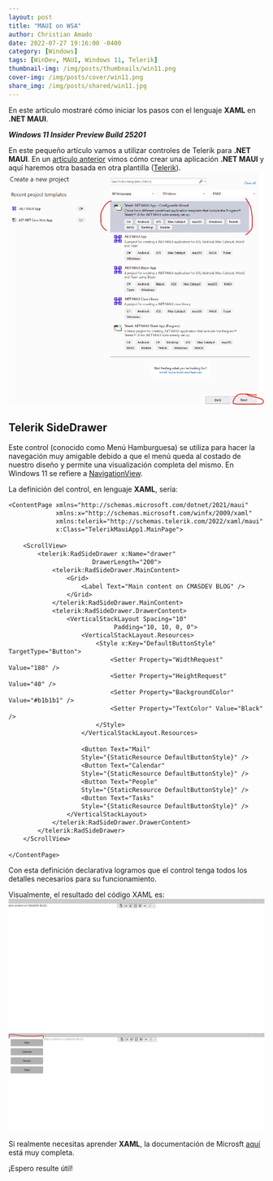```yaml
---
layout: post
title: "MAUI on WSA"
author: Christian Amado
date: 2022-07-27 19:16:00 -0400
category: [Windows]
tags: [WinDev, MAUI, Windows 11, Telerik]
thumbnail-img: /img/posts/thumbnails/win11.png
cover-img: /img/posts/cover/win11.png
share_img: /img/posts/shared/win11.jpg
---
```


En este artículo mostraré cómo iniciar los pasos con el lenguaje **XAML** en **.NET MAUI**.

***Windows 11 Insider Preview Build 25201***

<!--more-->

En este pequeño artículo vamos a utilizar controles de Telerik para **.NET MAUI**. En un [artículo anterior]() vimos cómo crear una aplicación **.NET MAUI** y aquí haremos otra basada en otra plantilla ([Telerik](https://www.telerik.com/support/whats-new/maui-ui/release-history/telerik-ui-for-net-maui-(version-3-0-0))).
![](/img/posts/2022/09/14/1.png)  

## Telerik SideDrawer
Este control (conocido como Menú Hamburguesa) se utiliza para hacer la navegación muy amigable debido a que el menú queda al costado de nuestro diseño y permite una visualización completa del mismo. En Windows 11 se refiere a [NavigationView](https://learn.microsoft.com/en-us/windows/apps/design/controls/navigationview).  

La definición del control, en lenguaje **XAML**, sería:
```
<ContentPage xmlns="http://schemas.microsoft.com/dotnet/2021/maui"
             xmlns:x="http://schemas.microsoft.com/winfx/2009/xaml"
             xmlns:telerik="http://schemas.telerik.com/2022/xaml/maui"
             x:Class="TelerikMauiApp1.MainPage">

    <ScrollView>
        <telerik:RadSideDrawer x:Name="drawer" 
                       DrawerLength="200">
            <telerik:RadSideDrawer.MainContent>
                <Grid>
                    <Label Text="Main content on CMASDEV BLOG" />
                </Grid>
            </telerik:RadSideDrawer.MainContent>
            <telerik:RadSideDrawer.DrawerContent>
                <VerticalStackLayout Spacing="10"
                             Padding="10, 10, 0, 0">
                    <VerticalStackLayout.Resources>
                        <Style x:Key="DefaultButtonStyle" TargetType="Button">
                            <Setter Property="WidthRequest" Value="180" />
                            <Setter Property="HeightRequest" Value="40" />
                            <Setter Property="BackgroundColor" Value="#b1b1b1" />
                            <Setter Property="TextColor" Value="Black" />
                        </Style>
                    </VerticalStackLayout.Resources>

                    <Button Text="Mail"
                    Style="{StaticResource DefaultButtonStyle}" />
                    <Button Text="Calendar"
                    Style="{StaticResource DefaultButtonStyle}" />
                    <Button Text="People"
                    Style="{StaticResource DefaultButtonStyle}" />
                    <Button Text="Tasks"
                    Style="{StaticResource DefaultButtonStyle}" />
                </VerticalStackLayout>
            </telerik:RadSideDrawer.DrawerContent>
        </telerik:RadSideDrawer>
    </ScrollView>

</ContentPage>
```
Con esta definición declarativa logramos que el control tenga todos los detalles necesarios para su funcionamiento.

Visualmente, el resultado del código XAML es:
![](/img/posts/2022/09/14/2.png)  
![](/img/posts/2022/09/14/3.png)  

Si realmente necesitas aprender **XAML**, la documentación de Microsft [aquí](https://learn.microsoft.com/es-es/dotnet/maui/xaml/fundamentals/get-started?view=net-maui-7.0) está muy completa.

¡Espero resulte útil!
